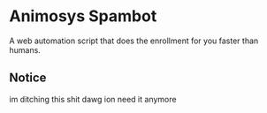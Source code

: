 # Animosys Spambot
A web automation script that does the enrollment for you faster than humans.

## Notice
im ditching this shit dawg ion need it anymore 
